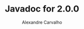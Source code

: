 ---
title: Javadoc for 2.0.0
author: Alexandre Carvalho
menu_title: 2.0.0
category: javadoc_docs
layout: iframe
iframe_url: /docs/2.0.0/javadoc/overview-summary.html
order: 2
---